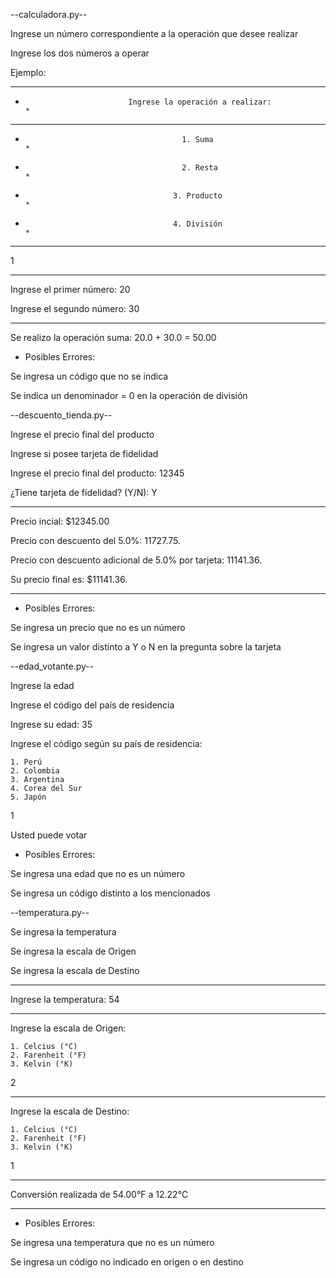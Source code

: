--calculadora.py--

Ingrese un número correspondiente a la operación que desee realizar

Ingrese los dos números a operar

Ejemplo:
******************************************************************************************
*                            Ingrese la operación a realizar:                            *
******************************************************************************************
*                                        1. Suma                                         *
*                                        2. Resta                                        *
*                                      3. Producto                                       *
*                                      4. División                                       *
******************************************************************************************
1
******************************************************************************************
Ingrese el primer número: 20

Ingrese el segundo número: 30
******************************************************************************************
Se realizo la operación suma: 20.0 + 30.0 = 50.00

- Posibles Errores:
  
Se ingresa un código que no se indica

Se indica un denominador = 0 en la operación de división

--descuento_tienda.py--

Ingrese el precio final del producto

Ingrese si posee tarjeta de fidelidad

Ingrese el precio final del producto: 12345

¿Tiene tarjeta de fidelidad? (Y/N): Y
******************************************************************************************
Precio incial: $12345.00

Precio con descuento del 5.0%: 11727.75.

Precio con descuento adicional de 5.0% por tarjeta: 11141.36.

Su precio final es: $11141.36.
******************************************************************************************

- Posibles Errores:
  
Se ingresa un precio que no es un número

Se ingresa un valor distinto a Y o N en la pregunta sobre la tarjeta

--edad_votante.py--

Ingrese la edad

Ingrese el código del país de residencia

Ingrese su edad: 35

Ingrese el código según su país de residencia:

    1. Perú
    2. Colombia
    3. Argentina
    4. Corea del Sur
    5. Japón
    
1

Usted puede votar

- Posibles Errores:
  
Se ingresa una edad que no es un número

Se ingresa un código distinto a los mencionados

--temperatura.py--

Se ingresa la temperatura

Se ingresa la escala de Origen

Se ingresa la escala de Destino

******************************************************************************************
Ingrese la temperatura: 54
******************************************************************************************
Ingrese la escala de Origen:

    1. Celcius (°C)
    2. Farenheit (°F)
    3. Kelvin (°K)
2
******************************************************************************************
Ingrese la escala de Destino:

    1. Celcius (°C)
    2. Farenheit (°F)
    3. Kelvin (°K)
1
******************************************************************************************
 Conversión realizada de 54.00°F a 12.22°C
******************************************************************************************

- Posibles Errores:

Se ingresa una temperatura que no es un número

Se ingresa un código no indicado en origen o en destino
